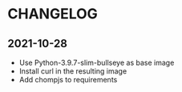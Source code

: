 # CHANGELOG

## 2021-10-28

+ Use Python-3.9.7-slim-bullseye as base image
+ Install curl in the resulting image
+ Add chompjs to requirements 